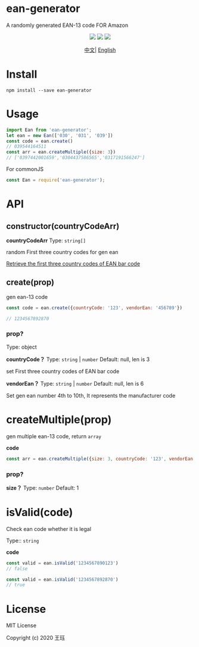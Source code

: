 # ean-generator
A randomly generated EAN-13 code FOR Amazon

<p align="center">
    <a></a>
    <a></a>
    <a href="https://npmcharts.com/compare/ean-generator?minimal=true" rel="nofollow"><img src="https://img.shields.io/npm/dm/ean-generator.svg" style="max-width:100%;"></a>
    <a href="https://www.npmjs.com/package/ean-generator" rel="nofollow"><img src="https://img.shields.io/npm/v/ean-generator.svg" style="max-width:100%;"></a>
    <a href="https://www.npmjs.com/package/ean-generator" rel="nofollow"><img src="https://img.shields.io/npm/l/ean-generator.svg?style=flat" style="max-width:100%;"></a>
</p>

<p align="center">
<a href="./README_zh.md">中文</a>|
<a href="./README.md">English</a>
</p>

# Install

```shell
npm install --save ean-generator
```

# Usage

```javascript
import Ean from 'ean-generator';
let ean = new Ean(['030', '031', '039'])
const code = ean.create()
// 039544164511
const arr = ean.createMultiple({size: 3})
// ['0397442001659','0304437586565','0317191566247']

```

For commonJS

```javascript
const Ean = require('ean-generator');
```

# API
## constructor(countryCodeArr)

**countryCodeArr**
Type: `string[]`

random First three country codes for gen ean

[Retrieve the first three country codes of EAN bar code](http://www.appsbarcode.com/sc20130113/EAN-country-code-cn.html)

## create(prop)
gen ean-13 code
```javascript
const code = ean.create({countryCode: '123', vendorEan: '456789'})

// 1234567892870
```

### prop?

Type: object

**countryCode？**
Type: `string` | `number` Default: null, len is 3

set First three country codes of EAN bar code

**vendorEan？**
Type: `string` | `number` Default: null, len is 6

Set gen ean number 4th to 10th, It represents the manufacturer code

# createMultiple(prop)
gen multiple ean-13 code, return `array`

**code**

```javascript
const arr = ean.createMultiple({size: 3, countryCode: '123', vendorEan: '456789'})
```


### prop?

**size？**
Type: `number` Default: 1

# isValid(code)

Check ean code whether it is legal

Type:: `string`

**code**

```javascript
const valid = ean.isValid('1234567890123')
// false

const valid = ean.isValid('1234567892870')
// true

```

# License

MIT License

Copyright (c) 2020 王珏